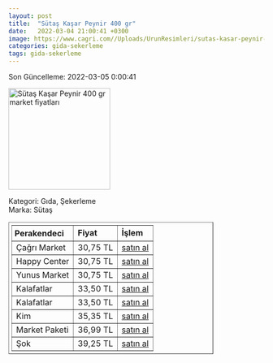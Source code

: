 ```yaml
---
layout: post
title:  "Sütaş Kaşar Peynir 400 gr"
date:   2022-03-04 21:00:41 +0300
image: https://www.cagri.com//Uploads/UrunResimleri/sutas-kasar-peynir-400-gr-464e.jpg
categories: gida-sekerleme
tags: gida-sekerleme
---
```


Son Güncelleme: 2022-03-05 0:00:41

<img src="https://www.cagri.com//Uploads/UrunResimleri/sutas-kasar-peynir-400-gr-464e.jpg" width="200" alt="Sütaş Kaşar Peynir 400 gr market fiyatları" />

Kategori: Gıda, Şekerleme
<br />
Marka: Sütaş

<table border="1" style="padding: 5px;width:80%;">
  <tr>
    <td style="padding: 5px;"><strong>Perakendeci</strong></td>
    <td><strong>Fiyat</strong></td>
    <td><strong>İşlem</strong></td>
  </tr>
  <tr>
              <td>Çağrı Market</td>
              <td>30,75 TL</td>
              <td><a target="_blank" href="https://www.cagri.com/sutas-kasar-peynir-400-gr">satın al</a></td>
            </tr><tr>
              <td>Happy Center</td>
              <td>30,75 TL</td>
              <td><a target="_blank" href="https://www.happycenter.com.tr/sutas-kasar-peynir-400-gr">satın al</a></td>
            </tr><tr>
              <td>Yunus Market</td>
              <td>30,75 TL</td>
              <td><a target="_blank" href="https://www.yunusonline.com/product/sutas-kasar-400-gr/df11ca87-3d2a-41c7-bd34-7c490c33df70">satın al</a></td>
            </tr><tr>
              <td>Kalafatlar</td>
              <td>33,50 TL</td>
              <td><a target="_blank" href="https://www.kalafatlar.com/urun/sutas-kasar-peyniri-400-gr">satın al</a></td>
            </tr><tr>
              <td>Kalafatlar</td>
              <td>33,50 TL</td>
              <td><a target="_blank" href="https://www.kalafatlar.com/urun/sutas-kasar-peyniri-400-gr">satın al</a></td>
            </tr><tr>
              <td>Kim</td>
              <td>35,35 TL</td>
              <td><a target="_blank" href="https://www.kimgeldi.com/sutas-taze-kasar-400-gr">satın al</a></td>
            </tr><tr>
              <td>Market Paketi</td>
              <td>36,99 TL</td>
              <td><a target="_blank" href="https://www.marketpaketi.com.tr/sutas-kasar-peynir-400-gr-p-1043">satın al</a></td>
            </tr><tr>
              <td>Şok</td>
              <td>39,25 TL</td>
              <td><a target="_blank" href="https://www.sokmarket.com.tr/kasar-peyniri-500-gr-p-3662/">satın al</a></td>
            </tr>
</table>
